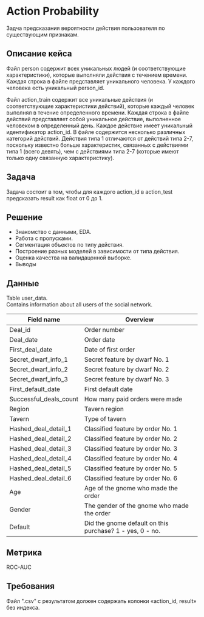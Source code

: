 # Action Probability

Задча предсказания вероятности действия пользователя по существующим признакам.

## Описание кейса

Файл person содержит всех уникальных людей (и соответствующие характеристики), которые выполняли действия с течением времени. Каждая строка в файле представляет уникального человека. У каждого человека есть уникальный person_id.

Файл action_train содержит все уникальные действия (и соответствующие характеристики действий), которые каждый человек выполнял в течение определенного времени. Каждая строка в файле действий представляет собой уникальное действие, выполненное человеком в определенный день. Каждое действие имеет уникальный идентификатор action_id. В файле содержится несколько различных категорий действий. Действия типа 1 отличаются от действий типа 2-7, поскольку известно больше характеристик, связанных с действиями типа 1 (всего девять), чем с действиями типа 2-7 (которые имеют только одну связанную характеристику).

## Задача

Задача состоит в том, чтобы для каждого action_id в action_test предсказать result как float от 0 до 1.

## Решение

* Знакомство с данными, EDA.
* Работа с пропусками.
* Сегментация объектов по типу действия.
* Построение разных моделей в зависимости от типа действия.
* Оценка качества на валидацонной выборке.
* Выводы

## Данные

Table user_data.  
Contains information about all users of the social network.

|        Field name      |                         Overview                         |
|------------------------|----------------------------------------------------------|
| Deal_id                | Order number                                             |
| Deal_date              | Order date                                               |
| First_deal_date        | Date of first order                                      |
| Secret_dwarf_info_1    | Secret feature by dwarf No. 1                            |
| Secret_dwarf_info_2    | Secret feature by dwarf No. 2                            |
| Secret_dwarf_info_3    | Secret feature by dwarf No. 3                            |
| First_default_date     | First default date                                       |
| Successful_deals_count | How many paid orders were made                           |
| Region                 | Tavern region                                            |
| Tavern                 | Type of tavern                                           |
| Hashed_deal_detail_1   | Classified feature by order No. 1                        |
| Hashed_deal_detail_2   | Classified feature by order No. 2                        |
| Hashed_deal_detail_3   | Classified feature by order No. 3                        |
| Hashed_deal_detail_4   | Classified feature by order No. 4                        |
| Hashed_deal_detail_5   | Classified feature by order No. 5                        |
| Hashed_deal_detail_6   | Classified feature by order No. 6                        |
| Age                    | Age of the gnome who made the order                      |
| Gender                 | The gender of the gnome who made the order               |
| Default                | Did the gnome default on this purchase? 1 - yes, 0 - no. |

## Метрика

ROC-AUC

## Требования

Файл ".csv" с результатом должен содержать колонки «action_id, result» без индекса.
